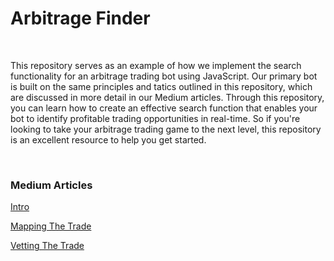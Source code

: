 # Arbitrage Finder 

<br/>

This repository serves as an example of how we implement the search functionality for an arbitrage trading bot using JavaScript. Our primary bot is built on the same principles and tatics outlined in this repository, which are discussed in more detail in our Medium articles. Through this repository, you can learn how to create an effective search function that enables your bot to identify profitable trading opportunities in real-time. So if you're looking to take your arbitrage trading game to the next level, this repository is an excellent resource to help you get started.

<br/>

### Medium Articles 

[Intro](https://medium.com/@bgskinner3/flash-loans-the-graph-and-triangular-arbitrage-your-quick-guide-to-profit-in-decentralized-2e1c03aec82)

[Mapping The Trade](https://medium.com/@bgskinner3/flash-loans-the-graph-and-triangular-arbitrage-spot-opportunities-like-tony-soprano-pt-i-3ddc32a08aba)

[Vetting The Trade](https://medium.com/@bgskinner3/flash-loans-the-graph-and-triangular-arbitrage-spot-opportunities-like-tony-soprano-pt-ii-d931cca210ce)


<br/>

